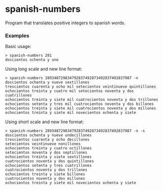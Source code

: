# spanish-numbers

Program that translates positive integers to spanish words.

### Examples

Basic usage:
```
> spanish-numbers 281
doscientos ochenta y uno
```

Using long scale and new line format:
```
> spanish-numbers 289348729834792837492873492837492837987 -n
doscientos ochenta y nueve sextillones
trescientos cuarenta y ocho mil setecientos veintinueve quintillones
ochocientos treinta y cuatro mil setecientos noventa y dos cuatrillones
ochocientos treinta y siete mil cuatrocientos noventa y dos trillones
ochocientos setenta y tres mil cuatrocientos noventa y dos billones
ochocientos treinta y siete mil cuatrocientos noventa y dos millones
ochocientos treinta y siete mil novecientos ochenta y siete
```
Using short scale and new line format:
```
> spanish-numbers 289348729834792837492873492837492837987 -n -s
doscientos ochenta y nueve undecillones
trescientos cuarenta y ocho decillones
setecientos veintinueve nonillones
ochocientos treinta y cuatro octillones
setecientos noventa y dos septillones
ochocientos treinta y siete sextillones
cuatrocientos noventa y dos quintillones
ochocientos setenta y tres cuatrillones
cuatrocientos noventa y dos trillones
ochocientos treinta y siete billones
cuatrocientos noventa y dos millones
ochocientos treinta y siete mil novecientos ochenta y siete
```
